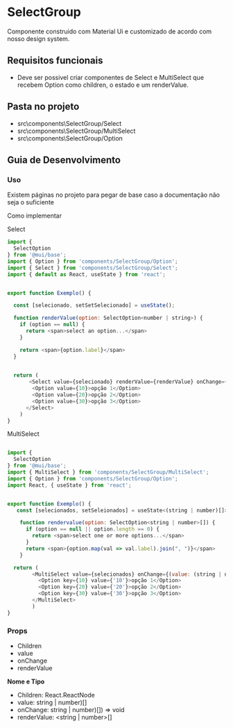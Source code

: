 # SelectGroup 

Componente construido com Material Ui e customizado de acordo com nosso design system.

## Requisitos funcionais

- Deve ser possivel criar componentes de Select e MultiSelect que recebem Option como children, o estado e um renderValue.    
 

## Pasta no projeto
- src\components\SelectGroup/Select
- src\components\SelectGroup/MultiSelect
- src\components\SelectGroup/Option


## Guia de Desenvolvimento

### Uso

Existem páginas no projeto para pegar de base caso a documentação não seja o suficiente

Como implementar

Select

```js
import {
  SelectOption
} from '@mui/base';
import { Option } from 'components/SelectGroup/Option';
import { Select } from 'components/SelectGroup/Select';
import { default as React, useState } from 'react';


export function Exemplo() {

  const [selecionado, setSetSelecionado] = useState();

  function renderValue(option: SelectOption<number | string>) {
    if (option == null) {
      return <span>select an option...</span>
    }

    return <span>{option.label}</span>
  }
 

  return (
       <Select value={selecionado} renderValue={renderValue} onChange={(num) => num && setSetSelecionado(num)}>
        <Option value={10}>opção 1</Option>
        <Option value={20}>opção 2</Option>
        <Option value={30}>opção 3</Option>
      </Select> 
    )
}
```
 
MultiSelect

```js

import {
  SelectOption
} from '@mui/base';
import { MultiSelect } from 'components/SelectGroup/MultiSelect';
import { Option } from 'components/SelectGroup/Option';
import React, { useState } from 'react';


export function Exemplo() {
   const [selecionados, setSeleionados] = useState<(string | number)[]>([]);

    function rendervalue(option: SelectOption<string | number>[]) {
      if (option == null || option.length == 0) {
        return <span>select one or more options...</span>
      }
      return <span>{option.map(val => val.label).join(", ")}</span>
    } 

  return (
        <MultiSelect value={selecionados} onChange={(value: (string | number)[]) => setSeleionados(value)} renderValue={rendervalue}>
          <Option key={10} value={'10'}>opção 1</Option>
          <Option key={20} value={'20'}>opção 2</Option>
          <Option key={30} value={'30'}>opção 3</Option>
        </MultiSelect> 
        )
}
```

  
### Props

- Children 
- value
- onChange
- renderValue
 
**Nome e Tipo**
  
- Children: React.ReactNode 
- value: string | number)[] 
- onChange: string | number)[]) => void 
- renderValue: <string | number>[] 
 
